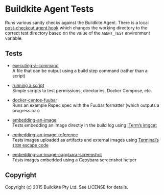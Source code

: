 # Buildkite Agent Tests

Runs various sanity checks against the Buildkite Agent. There is a local [post-checkout agent hook](.buildkite/hooks/post-checkout) which changes the working directory to the correct test directory based on the value of the `AGENT_TEST` environment variable.

## Tests

* [executing-a-command](tests/executing-a-command)
<br>A file that can be output using a build step command (rather than a script)

* [running a script](tests/running-a-script)
<br>Simple scripts to test permissions, directories, Docker Compose, etc.

* [docker-centos-fuubar](tests/docker-centos-fuubar)
<br>Runs an example Rspec spec with the Fuubar formatter (which outputs a progress bar)

* [embedding-an-image](tests/embedding-an-image)
<br>Tests embedding an image directly in the build log using [iTerm’s imgcat](http://iterm2.com/images.html#/section/home)

* [embedding-an-image-reference](tests/embedding-an-image-reference)
<br>Tests images uploaded as artifacts and external images using [Terminal’s `1338` escape code](http://buildkite.github.io/terminal/)

* [embedding-an-image-capybara-screenshot](tests/embedding-an-image-capybara-screenshot)
<br>Tests images embedded using a Capybara screenshot helper

## Copyright

Copyright (c) 2015 Buildkite Pty Ltd. See LICENSE for details.

